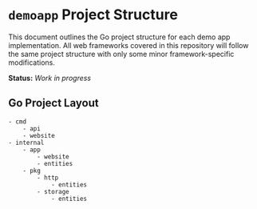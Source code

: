 # `demoapp` Project Structure

This document outlines the Go project structure for each demo app implementation. All web frameworks covered in this repository will follow the same project structure with only some minor framework-specific modifications.

**Status:** *Work in progress*

## Go Project Layout

    - cmd
        - api
        - website
    - internal
        - app
            - website
            - entities
        - pkg
            - http
                - entities
            - storage
                - entities
